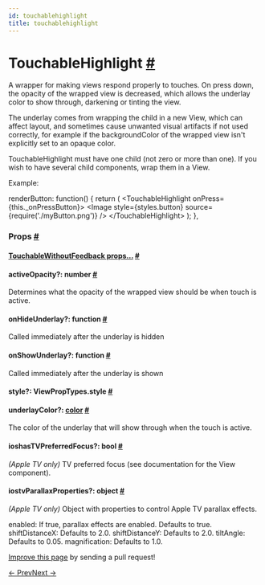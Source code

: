 ```yaml
---
id: touchablehighlight
title: touchablehighlight
---
```

<a id="content"></a><h1><a class="anchor" name="touchablehighlight"></a>TouchableHighlight <a class="hash-link" href="docs/touchablehighlight.html#touchablehighlight">#</a></h1><div><div><p>A wrapper for making views respond properly to touches.
On press down, the opacity of the wrapped view is decreased, which allows
the underlay color to show through, darkening or tinting the view.</p><p>The underlay comes from wrapping the child in a new View, which can affect
layout, and sometimes cause unwanted visual artifacts if not used correctly,
for example if the backgroundColor of the wrapped view isn't explicitly set
to an opaque color.</p><p>TouchableHighlight must have one child (not zero or more than one).
If you wish to have several child components, wrap them in a View.</p><p>Example:</p><div class="prism language-javascript">renderButton<span class="token punctuation">:</span> <span class="token keyword">function</span><span class="token punctuation">(</span><span class="token punctuation">)</span> <span class="token punctuation">{</span>
  <span class="token keyword">return</span> <span class="token punctuation">(</span>
    <span class="token operator">&lt;</span>TouchableHighlight onPress<span class="token operator">=</span><span class="token punctuation">{</span><span class="token keyword">this</span><span class="token punctuation">.</span>_onPressButton<span class="token punctuation">}</span><span class="token operator">&gt;</span>
      <span class="token operator">&lt;</span>Image
        style<span class="token operator">=</span><span class="token punctuation">{</span>styles<span class="token punctuation">.</span>button<span class="token punctuation">}</span>
        source<span class="token operator">=</span><span class="token punctuation">{</span><span class="token function">require</span><span class="token punctuation">(</span><span class="token string">'./myButton.png'</span><span class="token punctuation">)</span><span class="token punctuation">}</span>
      <span class="token operator">/</span><span class="token operator">&gt;</span>
    <span class="token operator">&lt;</span><span class="token operator">/</span>TouchableHighlight<span class="token operator">&gt;</span>
  <span class="token punctuation">)</span><span class="token punctuation">;</span>
<span class="token punctuation">}</span><span class="token punctuation">,</span></div></div><h3><a class="anchor" name="props"></a>Props <a class="hash-link" href="docs/touchablehighlight.html#props">#</a></h3><div class="props"><div class="prop"><h4 class="propTitle"><a class="anchor" name="touchablewithoutfeedback"></a><a href="docs/touchablewithoutfeedback.html#props">TouchableWithoutFeedback props...</a> <a class="hash-link" href="docs/touchablehighlight.html#touchablewithoutfeedback">#</a></h4></div><div class="prop"><h4 class="propTitle"><a class="anchor" name="activeopacity"></a>activeOpacity?: <span class="propType">number</span> <a class="hash-link" href="docs/touchablehighlight.html#activeopacity">#</a></h4><div><p>Determines what the opacity of the wrapped view should be when touch is
active.</p></div></div><div class="prop"><h4 class="propTitle"><a class="anchor" name="onhideunderlay"></a>onHideUnderlay?: <span class="propType">function</span> <a class="hash-link" href="docs/touchablehighlight.html#onhideunderlay">#</a></h4><div><p>Called immediately after the underlay is hidden</p></div></div><div class="prop"><h4 class="propTitle"><a class="anchor" name="onshowunderlay"></a>onShowUnderlay?: <span class="propType">function</span> <a class="hash-link" href="docs/touchablehighlight.html#onshowunderlay">#</a></h4><div><p>Called immediately after the underlay is shown</p></div></div><div class="prop"><h4 class="propTitle"><a class="anchor" name="style"></a>style?: <span class="propType">ViewPropTypes.style</span> <a class="hash-link" href="docs/touchablehighlight.html#style">#</a></h4></div><div class="prop"><h4 class="propTitle"><a class="anchor" name="underlaycolor"></a>underlayColor?: <span class="propType"><a href="docs/colors.html">color</a></span> <a class="hash-link" href="docs/touchablehighlight.html#underlaycolor">#</a></h4><div><p>The color of the underlay that will show through when the touch is
active.</p></div></div><div class="prop"><h4 class="propTitle"><a class="anchor" name="hastvpreferredfocus"></a><span class="platform">ios</span>hasTVPreferredFocus?: <span class="propType">bool</span> <a class="hash-link" href="docs/touchablehighlight.html#hastvpreferredfocus">#</a></h4><div><p><em>(Apple TV only)</em> TV preferred focus (see documentation for the View component).</p></div></div><div class="prop"><h4 class="propTitle"><a class="anchor" name="tvparallaxproperties"></a><span class="platform">ios</span>tvParallaxProperties?: <span class="propType">object</span> <a class="hash-link" href="docs/touchablehighlight.html#tvparallaxproperties">#</a></h4><div><p><em>(Apple TV only)</em> Object with properties to control Apple TV parallax effects.</p><p>enabled: If true, parallax effects are enabled.  Defaults to true.
shiftDistanceX: Defaults to 2.0.
shiftDistanceY: Defaults to 2.0.
tiltAngle: Defaults to 0.05.
magnification: Defaults to 1.0.</p></div></div></div></div><p class="edit-page-block"><a target="_blank" href="https://github.com/facebook/react-native/blob/master/Libraries/Components/Touchable/TouchableHighlight.js">Improve this page</a> by sending a pull request!</p><div class="docs-prevnext"><a class="docs-prev" href="docs/toolbarandroid.html#content">← Prev</a><a class="docs-next" href="docs/touchablenativefeedback.html#content">Next →</a></div>